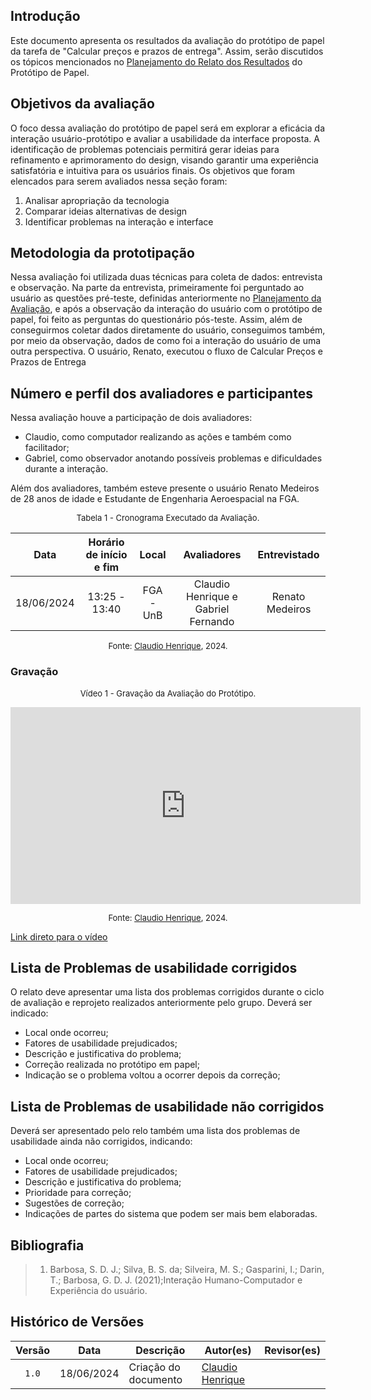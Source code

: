 ## Introdução

Este documento apresenta os resultados da avaliação do protótipo de papel da tarefa de "Calcular preços e prazos de entrega". Assim, serão discutidos os tópicos mencionados no [Planejamento do Relato dos Resultados](https://interacao-humano-computador.github.io/2024.1-Correios/design_avaliacao/nivel_2/prototipo_de_papel/planejamento_relato_resultados/) do Protótipo de Papel.


## Objetivos da avaliação

O foco dessa avaliação do protótipo de papel será em explorar a eficácia da interação usuário-protótipo e avaliar a usabilidade da interface proposta. A identificação de problemas potenciais permitirá gerar ideias para refinamento e aprimoramento do design, visando garantir uma experiência satisfatória e intuitiva para os usuários finais. Os objetivos que foram elencados para serem avaliados nessa seção foram:

1. Analisar apropriação da tecnologia  
2. Comparar ideias alternativas de design
3. Identificar problemas na interação e interface 


## Metodologia da prototipação

Nessa avaliação foi utilizada duas técnicas para coleta de dados: entrevista e observação. Na parte da entrevista, primeiramente foi perguntado ao usuário as questões pré-teste, definidas anteriormente no [Planejamento da Avaliação](https://interacao-humano-computador.github.io/2024.1-Correios/design_avaliacao/nivel_2/prototipo_de_papel/planejamento_avaliacao/), e após a observação da interação do usuário com o protótipo de papel, foi feito as perguntas do questionário pós-teste. Assim, além de conseguirmos coletar dados diretamente do usuário, conseguimos também, por meio da observação, dados de como foi a interação do usuário de uma outra perspectiva. O usuário, Renato, executou o fluxo de Calcular Preços e Prazos de Entrega

## Número e perfil dos avaliadores e participantes

Nessa avaliação houve a participação de dois avaliadores:
 - Claudio, como computador realizando as ações e também como facilitador;
 - Gabriel, como observador anotando possíveis problemas e dificuldades durante a interação.

Além dos avaliadores, também esteve presente o usuário Renato Medeiros de 28 anos de idade e Estudante de Engenharia Aeroespacial na FGA.

<font size="2"><p style="text-align: center">Tabela 1 - Cronograma Executado da Avaliação.</p></font>

<center>

|    Data    | Horário de início e fim | Local            |     Avaliadores    | Entrevistado |
| :--------: | :---------------------: | :----------------: | :----------------------: | :----: |
| 18/06/2024 | 13:25 - 13:40 |FGA - UnB | Claudio Henrique e Gabriel Fernando | Renato Medeiros |

</center>

<font size="2"><p style="text-align: center">Fonte: [Claudio Henrique][ClaudioGH], 2024.</p></font>

 ### Gravação


<font size="2"><p style="text-align: center">Vídeo 1 - Gravação da Avaliação do Protótipo.</p></font>


<iframe width="560" height="315" src="https://www.youtube.com/embed/TjY9CRpZmgM?si=fi4b4OEuvCxrdqgx" title="YouTube video player" frameborder="0" allow="accelerometer; autoplay; clipboard-write; encrypted-media; gyroscope; picture-in-picture; web-share" referrerpolicy="strict-origin-when-cross-origin" allowfullscreen></iframe>

<font size="2"><p style="text-align: center">Fonte: [Claudio Henrique][ClaudioGH], 2024.</p></font>


[Link direto para o vídeo](https://www.youtube.com/watch?v=TjY9CRpZmgM)

## Lista de Problemas de usabilidade corrigidos
O relato deve apresentar uma lista dos problemas corrigidos durante o ciclo de avaliação e reprojeto realizados anteriormente pelo grupo. Deverá ser indicado:

- Local onde ocorreu;
- Fatores de usabilidade prejudicados;
- Descrição e justificativa do problema;
- Correção realizada no protótipo em papel;
- Indicação se o problema voltou a ocorrer depois da correção;

## Lista de Problemas de usabilidade não corrigidos
Deverá ser apresentado pelo relo também uma lista dos problemas de usabilidade ainda não corrigidos, indicando:

- Local onde ocorreu;
- Fatores de usabilidade prejudicados;
- Descrição e justificativa do problema;
- Prioridade para correção;
- Sugestões de correção;
- Indicações de partes do sistema que podem ser mais bem elaboradas.


## Bibliografia
> 1. Barbosa, S. D. J.; Silva, B. S. da; Silveira, M. S.; Gasparini, I.; Darin, T.; Barbosa, G. D. J. (2021);Interação Humano-Computador e Experiência do usuário.

## Histórico de Versões

| Versão | Data | Descrição | Autor(es) | Revisor(es) |
| :----: | :--: | --------- | ----------- | ------ |
| `1.0`  | 18/06/2024 | Criação do documento |[Claudio Henrique][ClaudioGH] | |

[ClaudioGH]: https://github.com/claudiohsc
[EliasGH]: https://github.com/EliasOliver21
[GabrielBGH]: https://github.com/Bertolazi
[GabrielFGH]: https://github.com/MMcLovin
[PabloGH]: https://github.com/pabloheika
[RicardoGH]: https://www.github.com/avmricardo